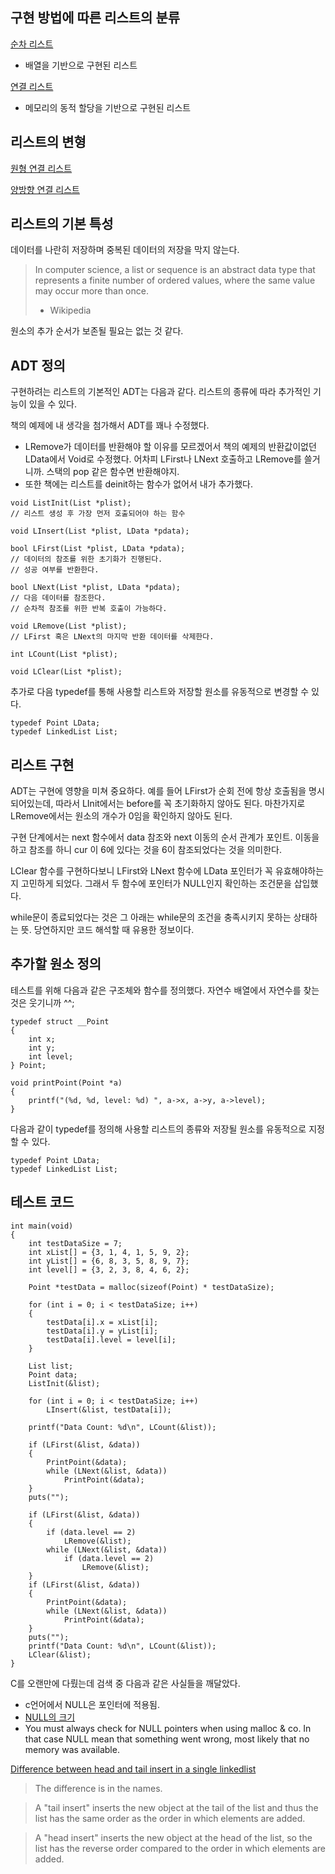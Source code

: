 
## 구현 방법에 따른 리스트의 분류

[순차 리스트](array-list)

- 배열을 기반으로 구현된 리스트

[연결 리스트](linked-list)

- 메모리의 동적 할당을 기반으로 구현된 리스트

## 리스트의 변형

[원형 연결 리스트](circular-linked-list)

[양방향 연결 리스트](double-linked-list)

## 리스트의 기본 특성

데이터를 나란히 저장하며 중복된 데이터의 저장을 막지 않는다.

> In computer science, a list or sequence is an abstract data type that represents a finite number of ordered values, where the same value may occur more than once.
>
> - Wikipedia

원소의 추가 순서가 보존될 필요는 없는 것 같다.

## ADT 정의

구현하려는 리스트의 기본적인 ADT는 다음과 같다. 리스트의 종류에 따라 추가적인 기능이 있을 수 있다.

책의 예제에 내 생각을 첨가해서 ADT를 꽤나 수정했다.

- LRemove가 데이터를 반환해야 할 이유를 모르겠어서 책의 예제의 반환값이없던 LData에서 Void로 수정했다. 어차피 LFirst나 LNext 호출하고 LRemove를 쓸거니까. 스택의 pop 같은 함수면 반환해야지.
- 또한 책에는 리스트를 deinit하는 함수가 없어서 내가 추가했다.

```{class="language-c"}
void ListInit(List *plist);
// 리스트 생성 후 가장 먼저 호출되어야 하는 함수

void LInsert(List *plist, LData *pdata);

bool LFirst(List *plist, LData *pdata);
// 데이터의 참조를 위한 초기화가 진행된다.
// 성공 여부를 반환한다.

bool LNext(List *plist, LData *pdata);
// 다음 데이터를 참조한다.
// 순차적 참조를 위한 반복 호출이 가능하다.

void LRemove(List *plist);
// LFirst 혹은 LNext의 마지막 반환 데이터를 삭제한다.

int LCount(List *plist);

void LClear(List *plist);
```

추가로 다음 typedef를 통해 사용할 리스트와 저장할 원소를 유동적으로 변경할 수 있다.

```{class="language-c"}
typedef Point LData;
typedef LinkedList List;
```

## 리스트 구현

ADT는 구현에 영향을 미쳐 중요하다. 예를 들어 LFirst가 순회 전에 항상 호출됨을 명시되어있는데, 따라서 LInit에서는 before를 꼭 초기화하지 않아도 된다. 마찬가지로 LRemove에서는 원소의 개수가 0임을 확인하지 않아도 된다.

구현 단계에서는 next 함수에서 data 참조와 next 이동의 순서 관계가 포인트. 이동을하고 참조를 하니 cur 이 6에 있다는 것을 6이 참조되었다는 것을 의미한다.

LClear 함수를 구현하다보니 LFirst와 LNext 함수에 LData 포인터가 꼭 유효해야하는지 고민하게 되었다. 그래서 두 함수에 포인터가 NULL인지 확인하는 조건문을 삽입했다.

while문이 종료되었다는 것은 그 아래는 while문의 조건을 충족시키지 못하는 상태하는 뜻. 당연하지만 코드 해석할 때 유용한 정보이다.

## 추가할 원소 정의

테스트를 위해 다음과 같은 구조체와 함수를 정의했다. 자연수 배열에서 자연수를 찾는 것은 웃기니까 ^^;

```{class="language-c"}
typedef struct __Point
{
    int x;
    int y;
    int level;
} Point;

void printPoint(Point *a)
{
    printf("(%d, %d, level: %d) ", a->x, a->y, a->level);
}
```

다음과 같이 typedef를 정의해 사용할 리스트의 종류와 저장될 원소를 유동적으로 지정할 수 있다.

```{class="language-c"}
typedef Point LData;
typedef LinkedList List;
```

## 테스트 코드

```{class="language-c"}
int main(void)
{
    int testDataSize = 7;
    int xList[] = {3, 1, 4, 1, 5, 9, 2};
    int yList[] = {6, 8, 3, 5, 8, 9, 7};
    int level[] = {3, 2, 3, 8, 4, 6, 2};

    Point *testData = malloc(sizeof(Point) * testDataSize);

    for (int i = 0; i < testDataSize; i++)
    {
        testData[i].x = xList[i];
        testData[i].y = yList[i];
        testData[i].level = level[i];
    }

    List list;
    Point data;
    ListInit(&list);

    for (int i = 0; i < testDataSize; i++)
        LInsert(&list, testData[i]);

    printf("Data Count: %d\n", LCount(&list));

    if (LFirst(&list, &data))
    {
        PrintPoint(&data);
        while (LNext(&list, &data))
            PrintPoint(&data);
    }
    puts("");

    if (LFirst(&list, &data))
    {
        if (data.level == 2)
            LRemove(&list);
        while (LNext(&list, &data))
            if (data.level == 2)
                LRemove(&list);
    }
    if (LFirst(&list, &data))
    {
        PrintPoint(&data);
        while (LNext(&list, &data))
            PrintPoint(&data);
    }
    puts("");
    printf("Data Count: %d\n", LCount(&list));
    LClear(&list);
}
```

C를 오랜만에 다뤘는데 검색 중 다음과 같은 사실들을 깨달았다.

- c언어에서 NULL은 포인터에 적용됨.
- [NULL의 크기](https://stackoverflow.com/questions/4141666/why-sizeof-is-equivalent-to-1-and-sizeofnull-is-equivalent-to-4-in-c-langu/4141699)
- You must always check for NULL pointers when using malloc & co. In that case NULL mean that something went wrong, most likely that no memory was available.

[Difference between head and tail insert in a single linkedlist](https://stackoverflow.com/questions/58581870/difference-between-head-and-tail-insert-in-a-single-linkedlist)

> The difference is in the names.

> A "tail insert" inserts the new object at the tail of the list and thus the list has the same order as the order in which elements are added.

> A "head insert" inserts the new object at the head of the list, so the list has the reverse order compared to the order in which elements are added.
